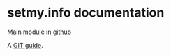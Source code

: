 # setmy.info documentation

Main module in [github](https://github.com/setmy-info/setmy.info)

A [GIT guide](src/site/markdown/git.html).
